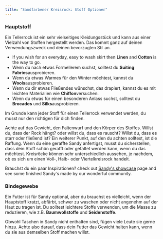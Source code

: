 ```yaml
---
title: "Sandfarbener Kreisrock: Stoff Optionen"
---
```


### Hauptstoff

Ein Tellerrock ist ein sehr vielseitiges Kleidungsstück und kann aus einer Vielzahl von Stoffen hergestellt werden. Das kommt ganz auf deinen Verwendungszweck und deinen bevorzugten Stil an.

- If you wish for an everyday, easy to wash skirt then **Linen** and **Cotton** is the way to go.
- Wenn du nach etwas Formellerem suchst, solltest du **Suiting Fabrics**ausprobieren.
- Wenn du etwas Warmes für den Winter möchtest, kannst du **Wools**ausprobieren.
- Wenn du dir etwas Fließendes wünschst, das drapiert, kannst du es mit leichten Materialien wie **Chiffon**versuchen.
- Wenn du etwas für einen besonderen Anlass suchst, solltest du **Brocades** und **Silks**ausprobieren.

Im Grunde kann jeder Stoff für einen Tellerrock verwendet werden, du musst nur den richtigen für dich finden.

<Tip>

Achte auf das Gewicht, den Faltenwurf und den Körper des Stoffes. Willst du, dass der Rock hängt? oder willst du, dass es rauscht? Willst du, dass es starr oder fließend ist?
Ein weiterer Punkt, auf den du achten solltest, ist die Raffung. Wenn du eine geraffte Sandy anfertigst, musst du sicherstellen, dass dein Stoff schön gerafft oder gefaltet werden kann, wenn du das möchtest.
Kreisröcke können sehr unterschiedlich aussehen, je nachdem, ob es sich um einen Voll-, Halb- oder Viertelkreisrock handelt.

</Tip>

<Note>

Brauchst du ein paar Inspirationen? check out [Sandy's showcase](/showcase#filter="sandy") page and see some finished Sandy's made by our wonderful community.

</Note>

### Bindegewebe

Ein Futter ist für Sandy optional, aber du brauchst es vielleicht, wenn der Hauptstoff kratzt, abfärbt, schwer zu waschen oder nicht angenehm auf der Haut zu tragen ist. Du solltest leichtere Stoffe verwenden, um die Masse zu reduzieren, wie z.B. **Baumwollstoffe** und **Seidenstoffe**.

<Note>

Obwohl Taschen in Sandy nicht enthalten sind, fügen viele Leute sie gerne hinzu. Achte also darauf, dass dein Futter das Gewicht halten kann, wenn du sie aus demselben Stoff machen willst.

</Note>
